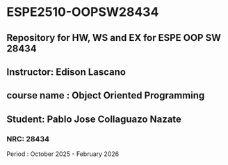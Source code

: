 # ESPE2510-OOPSW28434
## Repository for HW, WS and EX for ESPE OOP SW 28434
## Instructor: Edison Lascano
## course name : Object Oriented Programming
## Student: Pablo Jose Collaguazo Nazate
### NRC: 28434

Period : October 2025 - February 2026
